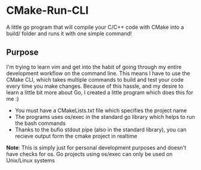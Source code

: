 # CMake-Run-CLI
A little go program that will compile your C/C++ code with CMake into a build/ folder and runs it with one simple command!

## Purpose
I'm trying to learn vim and get into the habit of going through my entire development workflow on the command line. This means I have to use the CMake CLI, which takes multiple commands to build and test your code every time you make changes. Because of this hassle, and my desire to learn a little bit more about Go, I created a little program which does this for me :)
- You must have a CMakeLists.txt file which specifies the project name
- The programs uses os/exec in the standard go library which helps to run the bash commands
- Thanks to the bufio stdout pipe (also in the standard library), you can recieve output form the cmake project in realtime

**Note**: This is simply just for personal development purposes and doesn't have checks for os. Go projects using os/exec can only be used on Unix/Linux systems
